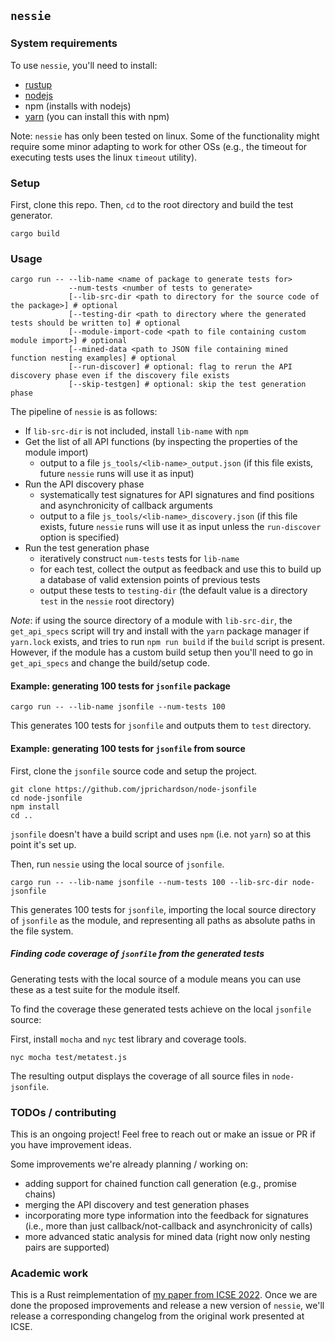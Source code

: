 ## `nessie` 

### System requirements
To use `nessie`, you'll need to install:
- [rustup](https://doc.rust-lang.org/cargo/getting-started/installation.html) 
- [nodejs](https://nodejs.org/en/download/)
- npm (installs with nodejs)
- [yarn](https://yarnpkg.com/) (you can install this with npm)

Note: `nessie` has only been tested on linux.
Some of the functionality might require some minor adapting to work for other OSs (e.g., the timeout for executing tests uses the linux `timeout` utility).

### Setup

First, clone this repo.
Then, `cd` to the root directory and build the test generator.

```
cargo build
```

### Usage 

```
cargo run -- --lib-name <name of package to generate tests for>
             --num-tests <number of tests to generate>
             [--lib-src-dir <path to directory for the source code of the package>] # optional
             [--testing-dir <path to directory where the generated tests should be written to] # optional
             [--module-import-code <path to file containing custom module import>] # optional
             [--mined-data <path to JSON file containing mined function nesting examples] # optional
             [--run-discover] # optional: flag to rerun the API discovery phase even if the discovery file exists
             [--skip-testgen] # optional: skip the test generation phase
```

The pipeline of `nessie` is as follows:
- If `lib-src-dir` is not included, install `lib-name` with `npm`
- Get the list of all API functions (by inspecting the properties of the module import)
  - output to a file `js_tools/<lib-name>_output.json` (if this file exists, future `nessie` runs will use it as input)
- Run the API discovery phase
  - systematically test signatures for API signatures and find positions and asynchronicity of callback arguments
  - output to a file `js_tools/<lib-name>_discovery.json` (if this file exists, future `nessie` runs will use it as input unless the `run-discover` option is specified)
- Run the test generation phase
  - iteratively construct `num-tests` tests for `lib-name`
  - for each test, collect the output as feedback and use this to build up a database of valid extension points of previous tests
  - output these tests to `testing-dir` (the default value is a directory `test` in the `nessie` root directory)

*Note*: if using the source directory of a module with `lib-src-dir`, the `get_api_specs` script will try and install with the `yarn` package manager if `yarn.lock` exists, and tries to run `npm run build` if the `build` script is present. 
However, if the module has a custom build setup then you'll need to go in `get_api_specs` and change the build/setup code.


#### Example: generating 100 tests for `jsonfile` package

```
cargo run -- --lib-name jsonfile --num-tests 100
```
This generates 100 tests for `jsonfile` and outputs them to `test` directory.

#### Example: generating 100 tests for `jsonfile` from source
First, clone the `jsonfile` source code and setup the project.
```
git clone https://github.com/jprichardson/node-jsonfile
cd node-jsonfile
npm install
cd ..
```
`jsonfile` doesn't have a build script and uses `npm` (i.e. not `yarn`) so at this point it's set up.

Then, run `nessie` using the local source of `jsonfile`.
```
cargo run -- --lib-name jsonfile --num-tests 100 --lib-src-dir node-jsonfile
```
This generates 100 tests for `jsonfile`, importing the local source directory of `jsonfile` as the module, and representing all paths as absolute paths in the file system.

##### Finding code coverage of `jsonfile` from the generated tests 
Generating tests with the local source of a module means you can use these as a test suite for the module itself.

To find the coverage these generated tests achieve on the local `jsonfile` source:

First, install `mocha` and `nyc` test library and coverage tools.
```
nyc mocha test/metatest.js
```
The resulting output displays the coverage of all source files in `node-jsonfile`.

### TODOs / contributing
This is an ongoing project! 
Feel free to reach out or make an issue or PR if you have improvement ideas.

Some improvements we're already planning / working on:
* adding support for chained function call generation (e.g., promise chains)
* merging the API discovery and test generation phases
* incorporating more type information into the feedback for signatures (i.e., more than just callback/not-callback and asynchronicity of calls)
* more advanced static analysis for mined data (right now only nesting pairs are supported)

### Academic work 
This is a Rust reimplementation of [my paper from ICSE 2022](https://conf.researchr.org/details/icse-2022/icse-2022-papers/69/Nessie-Automatically-Testing-JavaScript-APIs-with-Asynchronous-Callbacks).
Once we are done the proposed improvements and release a new version of `nessie`, we'll release a corresponding changelog from the original work presented at ICSE.